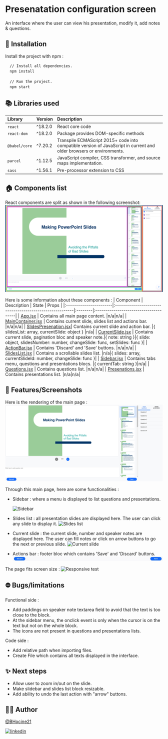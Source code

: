 
# Presenatation configuration screen

An interface where the user can view his presentation, modify it, add notes & questions.


## 📝 Installation

Install the project with npm :

```bash
  // Install all dependencies.
  npm install

  // Run the project.
  npm start
```

## 📚 Libraries used

| Library      | Version | Description                           |
|:-------------|:--------|:--------------------------------------|
| `react`      | ^18.2.0 | React core code                       |
| `react-dom`  | ^18.2.0 | Package provides DOM-specific methods |
| `@babel/core`| ^7.20.2 | Transpile ECMAScript 2015+ code into compatible version of JavaScript in current and older browsers or environments. |
| `parcel`       | ^1.12.5 | JavaScript compiler, CSS transformer, and source maps implementation.        |
| `sass`       | ^1.56.1 | Pre-processor extension to CSS        |



## 🏠 Components list
React components are split as shown in the following screenshot:
![React components](./screenshots/react-components.jpg)

Here is some information about these components :
| Component              | Description                                              | State | Props  |
|:-----------------------|:---------------------------------------------------------|:--------|:--------------------------------------|
| [App.jsx](./src/App.jsx)              | Contains all main page content.                          |n/a|n/a|
| [MainContainer.jsx](./src/components/MainContainer/MainContainer.jsx)    | Contains current slide, slides list and actions bar.     |n/a|n/a|
| [SlidesPresenation.jsx](./src/components/SlidesPresentation/SlidesPresentation.jsx)| Contains current slide and action bar.                   |{ slidesList: array, currentSlide: object } |n/a|
| [CurrentSlide.jsx](./src/components/SlidesPresentation/CurrentSlide/CurrentSlide.jsx)     | Contains current slide, pagination bloc and speaker note.|{ note: string }|{ slide: object, slidesNumber: number, changeSlide: func, setSlides: func }|
| [ActionBar.jsx](./src/components/ActionsBar/ActionsBar.jsx)        | Contains 'Discard' and 'Save' buttons.                   |n/a|n/a|
| [SlidesList.jsx](./src/components/SlidesPresentation/SlidesList/SlidesList.jsx)       | Contains a scrollable slides list.                         |n/a|{ slides: array, currentSlideId: number, changeSlide: func }|
| [Sidebar.jsx](./src/components/Sidebar/SideBar.jsx)          | Contains tabs menu, questions and presentations blocs.   |{ currentTab: string }|n/a|
| [Questions.jsx](./src/components/Sidebar/Questions/Questions.jsx)        | Contains questions list.                                 |n/a|n/a|
| [Presenations.jsx](./src/components/Sidebar/Presentations/Presentations.jsx)     | Contains presentations list.                             |n/a|n/a|


## 🚀 Features/Screenshots
Here is the rendering of the main page :
![Main page](./screenshots/main-page.png)

Through this main page, here are some functionalities :
- Sidebar : where a menu is displayed to list questions and presentations.

  ![Sidebar](./screenshots/Sidebar.gif)


- Slides list : all presentation slides are displayed here. The user can click any slide to display it.
![Slides list](./screenshots/slides-list.gif)

- Current slide : the current slide, number and speaker notes are displayed here. The user can fill notes or click on arrow buttons to go the next or previous slide.
![Current slide](./screenshots/current-slide.gif)

- Actions bar : footer bloc which contains 'Save' and 'Discard' buttons.
![Action bar](./screenshots/actions-bar.gif)

The page fits screen size :
![Responsive test](./screenshots/responsive-test.gif)

## ⛔ Bugs/limitations
Functional side :
- Add paddings on speaker note textarea field to avoid that the text is too close to the block.
- At the sidebar menu, the onclick event is only when the cursor is on the text but not on the whole block.
- The icons are not present in questions and presentations lists.

Code side :
- Add relative path when importing files.
- Create File which contains all texts displayed in the interface.

## ✨ Next steps

- Allow user to zoom in/out on the slide.
- Make slidebar and slides list block resizable.
- Add ability to undo the last action with "arrow" buttons.


## 👨‍🚀 Author

[@BHocine21](https://www.github.com/octokatherine)

[![linkedin](https://img.shields.io/badge/linkedin-0A66C2?style=for-the-badge&logo=linkedin&logoColor=white)](https://www.linkedin.com/in/hocine-bouhlala-407025132/)

